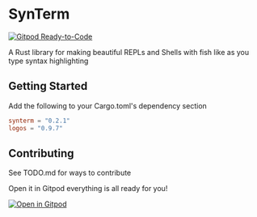 # SynTerm

[![Gitpod Ready-to-Code](https://img.shields.io/badge/Gitpod-Ready--to--Code-blue?logo=gitpod)](https://gitpod.io/#https://github.com/JesterOrNot/synterm)

A Rust library for making beautiful REPLs and Shells with fish like as you type syntax highlighting

## Getting Started

Add the following to your Cargo.toml's dependency section

```toml
synterm = "0.2.1"
logos = "0.9.7"
```

## Contributing

See TODO.md for ways to contribute

Open it in Gitpod everything is all ready for you!

[![Open in Gitpod](https://gitpod.io/button/open-in-gitpod.svg)](https://gitpod.io/#https://github.com/JesterOrNot/synterm)
